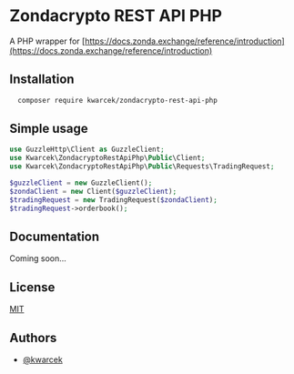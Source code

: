 
# Zondacrypto REST API PHP
A PHP wrapper for [https://docs.zonda.exchange/reference/introduction](https://docs.zonda.exchange/reference/introduction)



## Installation


```bash
  composer require kwarcek/zondacrypto-rest-api-php
```
    
## Simple usage

```php
use GuzzleHttp\Client as GuzzleClient;
use Kwarcek\ZondacryptoRestApiPhp\Public\Client;
use Kwarcek\ZondacryptoRestApiPhp\Public\Requests\TradingRequest;

$guzzleClient = new GuzzleClient();
$zondaClient = new Client($guzzleClient);
$tradingRequest = new TradingRequest($zondaClient);
$tradingRequest->orderbook();
```


## Documentation

Coming soon...


## License

[MIT](https://choosealicense.com/licenses/mit/)


## Authors

- [@kwarcek](https://www.github.com/kwarcek)


